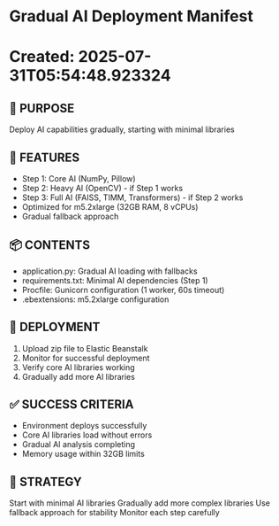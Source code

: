 # Gradual AI Deployment Manifest
# Created: 2025-07-31T05:54:48.923324

## 🎯 PURPOSE
Deploy AI capabilities gradually, starting with minimal libraries

## 🔧 FEATURES
- Step 1: Core AI (NumPy, Pillow)
- Step 2: Heavy AI (OpenCV) - if Step 1 works
- Step 3: Full AI (FAISS, TIMM, Transformers) - if Step 2 works
- Optimized for m5.2xlarge (32GB RAM, 8 vCPUs)
- Gradual fallback approach

## 📦 CONTENTS
- application.py: Gradual AI loading with fallbacks
- requirements.txt: Minimal AI dependencies (Step 1)
- Procfile: Gunicorn configuration (1 worker, 60s timeout)
- .ebextensions: m5.2xlarge configuration

## 🚀 DEPLOYMENT
1. Upload zip file to Elastic Beanstalk
2. Monitor for successful deployment
3. Verify core AI libraries working
4. Gradually add more AI libraries

## ✅ SUCCESS CRITERIA
- Environment deploys successfully
- Core AI libraries load without errors
- Gradual AI analysis completing
- Memory usage within 32GB limits

## 🎯 STRATEGY
Start with minimal AI libraries
Gradually add more complex libraries
Use fallback approach for stability
Monitor each step carefully
